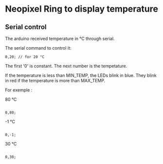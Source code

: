 # Neopixel Ring to display temperature

## Serial control

The arduino received temperature in °C through serial.

The serial command to control it:

```
0,20; // for 20 °C
```

The first '0' is constant. The next number is the tempetature.

If the temperature is less than MIN_TEMP, the LEDs blink in blue. They blink in red if the temperature is more than MAX_TEMP.

For exemple : 

80 °C

```

0,80;

```

-1 °C

```

0,-1;

```

30 °C

```

0,30;

